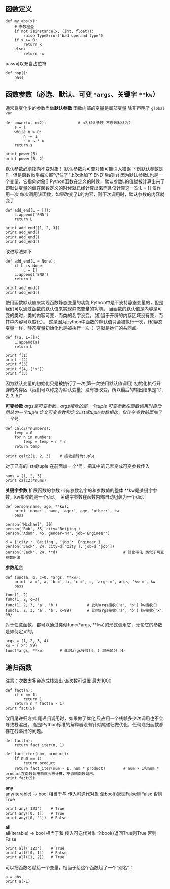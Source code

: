 函数定义
----

    def my_abs(x):
        # 参数检查
        if not isinstance(x, (int, float)):
            raise TypeError('bad operand type')
        if x >= 0:
            return x
        else:
            return -x


pass可以充当占位符

    def nop():
        pass


函数参数（必选、默认、可变 `*args`、关键字 `**kw`）
-----------------------------

通常将变化少的参数当做**默认参数**
函数内部的变量是局部变量 除非声明了 `global var`

    def power(x, n=2):              # n为默认参数 不修改默认为2
        s = 1
        while n > 0:
            n -= 1
            s = s * x
        return s
    
    print power(5)
    print power(5, 2)


默认参数必须指向不变对象！
默认参数为可变对象可能引入错误
下例默认参数是[]，但是函数似乎每次都“记住了”上次添加了'END'后的list
因为默认参数L也是一个变量，它指向对象[] Python函数在定义的时候，默认参数L的值就被计算出来了
即默认变量的值在函数定义的时候就已经计算出来而且仅计算这一次 L = [] 仅作用一次
每次调用该函数，如果改变了L的内容，则下次调用时，默认参数的内容就变了

    def add_end(L = []):
        L.append('END')
        return L
    
    print add_end([1, 2, 3])
    print add_end()
    print add_end()
    print add_end()


改进写法如下

    def add_end(L = None):
        if L is None:
            L = []
        L.append('END')
        return L

    print add_end()
    print add_end()
    
使用函数默认值来实现函数静态变量的功能
Python中是不支持静态变量的，但是我们可以通过函数的默认值来实现静态变量的功能。
当函数的默认值是内容是可变的类时，类的内容可变，而类的名字没变。（相当于开辟的内存区域没有变，而其中内容可以变化）。
这是因为python中函数的默认值只会被执行一次，(和静态变量一样，静态变量初始化也是被执行一次。）这就是她们的共同点。

    def f(a, L=[]):
        L.append(a)
        return L
    
    print f(1)
    print f(2)
    print f(3)
    print f(4, ['x'])
    print f(5)
因为默认变量的初始化只是被执行了一次(第一次使用默认值调用)
初始化执行开辟的内存区（我们可以称之为默认变量）没有被改变，所以最后的输出结果是“[1, 2, 3, 5]”


**可变参数**
*args是可变参数，args接收的是一个tuple 可变参数在函数调用时自动组装为一个tuple
定义可变参数和定义list或tuple参数相比，仅仅在参数前面加了一个*号。

    def calc2(*numbers):
        temp = 0
        for n in numbers:
            temp = temp + n * n
        return temp
    
    print calc2(1, 2, 3)    # 接收后转为tuple

对于已有的list或tuple 在前面加一个*号，把其中的元素变成可变参数传入

    nums = [1, 2, 3]
    print calc2(*nums)


**关键字参数**
扩展函数的参数 带有参数名字的和参数值的整体
**kw是关键字参数，kw接收的是一个dict。
关键字参数在函数内部自动组装为一个dict

    def person(name, age, **kw):
        print 'name:', name, 'age:', age, 'other:', kw
        pass
    
    person('Michael', 30)
    person('Bob', 35, city='Beijing')
    person('Adam', 45, gender='M', job='Engineer')
    
    d = {'city': 'Beijing', 'job': 'Engineer'}
    person('Jack', 24, city=d['city'], job=d['job'])
    person('Jack', 24, **d)                             # 简化写法 类似于可变参数用法


**参数组合**

    def func(a, b, c=0, *args, **kw):
        print 'a =', a, 'b =', b, 'c =', c, 'args =', args, 'kw =', kw
        pass
    
    func(1, 2)
    func(1, 2, c=3)
    func(1, 2, 3, 'a', 'b')             # 此时args接收('a', 'b') kw接收{}
    func(1, 2, 3, 'a', 'b', x=99)       # 此时args接收('a', 'b') kw接收{'x': 99}

对于任意函数，都可以通过类似func(*args, **kw)的形式调用它，无论它的参数是如何定义的。

    args = (1, 2, 3, 4)
    kw = {'x': 99}
    func(*args, **kw)       # 此时args接收(4, ) 取来区分（4）


递归函数
----
注意：次数太多会造成栈溢出 该次数可设置 最大1000

    def fact(n):
        if n == 1:
            return 1
        return n * fact(n - 1)
    print fact(5)


改用尾递归方式 
尾递归调用时，如果做了优化,只占用一个栈帧多少次调用也不会导致栈溢出。
但是Python标准的解释器没有针对尾递归做优化，任何递归函数都存在栈溢出的问题。

    def fact(n):
        return fact_iter(n, 1)
    
    def fact_iter(num, product):
        if num == 1:
            return product
        return fact_iter(num - 1, num * product)        # num - 1和num * product在函数调用前就会被计算，不影响函数调用。
    print fact(5)

**any**   
any(iterable) -> bool
相当于与 传入可迭代对象 全bool()返回False则False 否则True

    print any('123')    # True
    print any([0, 1])   # True
    print any([0, ''])  # False


**all**   
all(iterable) -> bool
相当于和 传入可迭代对象 全bool()返回True则True 否则False

    print all('123')    # True
    print all([0, 1])   # False
    print all([1, 2])   # True

可以把函数名赋给一个变量，相当于给这个函数起了一个“别名”：

    a = abs
    print a(-1)
    
